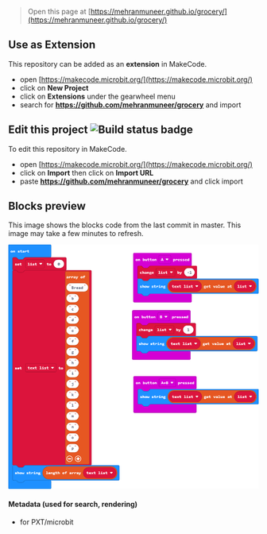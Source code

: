 
> Open this page at [https://mehranmuneer.github.io/grocery/](https://mehranmuneer.github.io/grocery/)

## Use as Extension

This repository can be added as an **extension** in MakeCode.

* open [https://makecode.microbit.org/](https://makecode.microbit.org/)
* click on **New Project**
* click on **Extensions** under the gearwheel menu
* search for **https://github.com/mehranmuneer/grocery** and import

## Edit this project ![Build status badge](https://github.com/mehranmuneer/grocery/workflows/MakeCode/badge.svg)

To edit this repository in MakeCode.

* open [https://makecode.microbit.org/](https://makecode.microbit.org/)
* click on **Import** then click on **Import URL**
* paste **https://github.com/mehranmuneer/grocery** and click import

## Blocks preview

This image shows the blocks code from the last commit in master.
This image may take a few minutes to refresh.

![A rendered view of the blocks](https://github.com/mehranmuneer/grocery/raw/master/.github/makecode/blocks.png)

#### Metadata (used for search, rendering)

* for PXT/microbit
<script src="https://makecode.com/gh-pages-embed.js"></script><script>makeCodeRender("{{ site.makecode.home_url }}", "{{ site.github.owner_name }}/{{ site.github.repository_name }}");</script>

